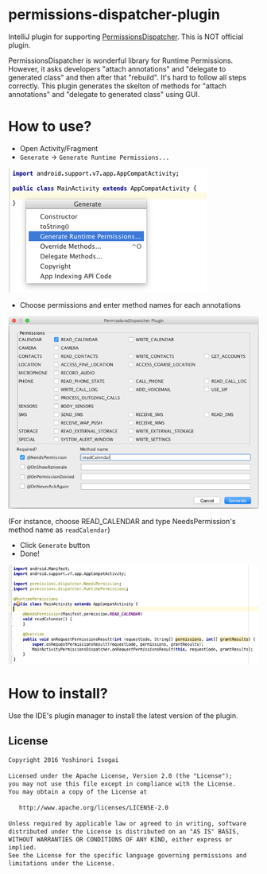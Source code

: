 # permissions-dispatcher-plugin

IntelliJ plugin for supporting [PermissionsDispatcher](https://github.com/hotchemi/PermissionsDispatcher). This is NOT official plugin.

PermissionsDispatcher is wonderful library for Runtime Permissions. However, it asks developers "attach annotations" and "delegate to generated class" and then after that "rebuild". It's hard to follow all steps correctly. This plugin generates the skelton of methods for "attach annotations" and "delegate to generated class" using GUI.

# How to use?

* Open Activity/Fragment
* `Generate` -> `Generate Runtime Permissions...`

![generate](website/images/generate.png)
* Choose permissions and enter method names for each annotations

![popup](website/images/popup.png)

(For instance, choose READ_CALENDAR and type NeedsPermission's method name as `readCalendar`)
* Click `Generate` button
* Done!

![done](website/images/done.png)

# How to install?

Use the IDE's plugin manager to install the latest version of the plugin.

## License

```
Copyright 2016 Yoshinori Isogai

Licensed under the Apache License, Version 2.0 (the "License");
you may not use this file except in compliance with the License.
You may obtain a copy of the License at

   http://www.apache.org/licenses/LICENSE-2.0

Unless required by applicable law or agreed to in writing, software
distributed under the License is distributed on an "AS IS" BASIS,
WITHOUT WARRANTIES OR CONDITIONS OF ANY KIND, either express or implied.
See the License for the specific language governing permissions and
limitations under the License.
```
